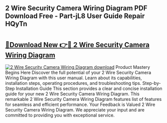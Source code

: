 ## 2 Wire Security Camera Wiring Diagram PDF Download Free - Part-jL8 User Guide Repair HQyTn

# <h2><a href="http://dfum5n.blite.top/?on=2+Wire+Security+Camera+Wiring+Diagram">🔗Download New 👉🔴 2 Wire Security Camera Wiring Diagram</a></h2>

[![2 Wire Security Camera Wiring Diagram download](https://i.imgur.com/lujVjoI.png)](http://dfum5n.blite.top/?on=2+Wire+Security+Camera+Wiring+Diagram)
Product Mastery Begins Here Discover the full potential of your 2 Wire Security Camera Wiring Diagram with this user manual. Learn about its capabilities, installation steps, operating procedures, and troubleshooting tips. Step-by-Step Installation Guide This section provides a clear and concise installation guide for your new 2 Wire Security Camera Wiring Diagram. This remarkable 2 Wire Security Camera Wiring Diagram features list of features for seamless and efficient performance. Your Feedback is Valued 2 Wire Security Camera Wiring Diagram. We appreciate your input and are committed to providing you with exceptional service.
